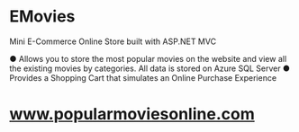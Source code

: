 # EMovies
Mini E-Commerce Online Store built with ASP.NET MVC 

● Allows you to store the most popular movies on the website and view all the existing movies by categories. All data is stored on Azure SQL Server
● Provides a Shopping Cart that simulates an Online Purchase Experience 

# www.popularmoviesonline.com